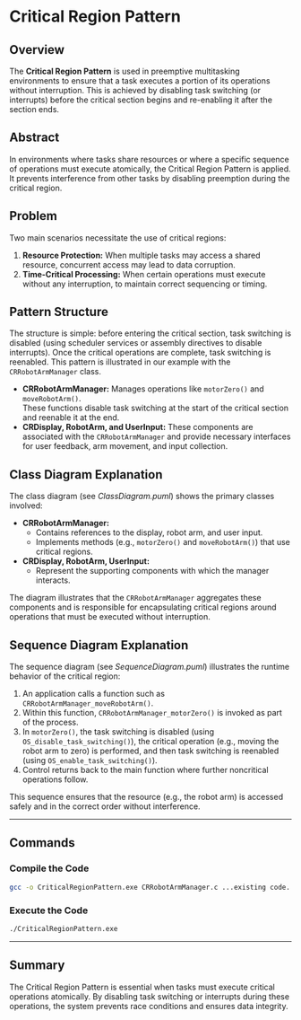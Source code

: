 # Critical Region Pattern

## Overview
The **Critical Region Pattern** is used in preemptive multitasking environments to ensure that a task executes a portion of its operations without interruption. This is achieved by disabling task switching (or interrupts) before the critical section begins and re-enabling it after the section ends.

## Abstract
In environments where tasks share resources or where a specific sequence of operations must execute atomically, the Critical Region Pattern is applied. It prevents interference from other tasks by disabling preemption during the critical region.

## Problem
Two main scenarios necessitate the use of critical regions:
1. **Resource Protection:** When multiple tasks may access a shared resource, concurrent access may lead to data corruption.
2. **Time-Critical Processing:** When certain operations must execute without any interruption, to maintain correct sequencing or timing.

## Pattern Structure
The structure is simple: before entering the critical section, task switching is disabled (using scheduler services or assembly directives to disable interrupts). Once the critical operations are complete, task switching is reenabled. This pattern is illustrated in our example with the `CRRobotArmManager` class.

- **CRRobotArmManager:** Manages operations like `motorZero()` and `moveRobotArm()`.  
  These functions disable task switching at the start of the critical section and reenable it at the end.
- **CRDisplay, RobotArm, and UserInput:** These components are associated with the `CRRobotArmManager` and provide necessary interfaces for user feedback, arm movement, and input collection.

## Class Diagram Explanation
The class diagram (see *ClassDiagram.puml*) shows the primary classes involved:
- **CRRobotArmManager:**  
  - Contains references to the display, robot arm, and user input.
  - Implements methods (e.g., `motorZero()` and `moveRobotArm()`) that use critical regions.
- **CRDisplay, RobotArm, UserInput:**  
  - Represent the supporting components with which the manager interacts.
  
The diagram illustrates that the `CRRobotArmManager` aggregates these components and is responsible for encapsulating critical regions around operations that must be executed without interruption.

## Sequence Diagram Explanation
The sequence diagram (see *SequenceDiagram.puml*) illustrates the runtime behavior of the critical region:
1. An application calls a function such as `CRRobotArmManager_moveRobotArm()`.
2. Within this function, `CRRobotArmManager_motorZero()` is invoked as part of the process.
3. In `motorZero()`, the task switching is disabled (using `OS_disable_task_switching()`), the critical operation (e.g., moving the robot arm to zero) is performed, and then task switching is reenabled (using `OS_enable_task_switching()`).
4. Control returns back to the main function where further noncritical operations follow.

This sequence ensures that the resource (e.g., the robot arm) is accessed safely and in the correct order without interference.

---

## Commands

### Compile the Code
```bash
gcc -o CriticalRegionPattern.exe CRRobotArmManager.c ...existing code...
```

### Execute the Code
```bash
./CriticalRegionPattern.exe
```

---

## Summary
The Critical Region Pattern is essential when tasks must execute critical operations atomically. By disabling task switching or interrupts during these operations, the system prevents race conditions and ensures data integrity.